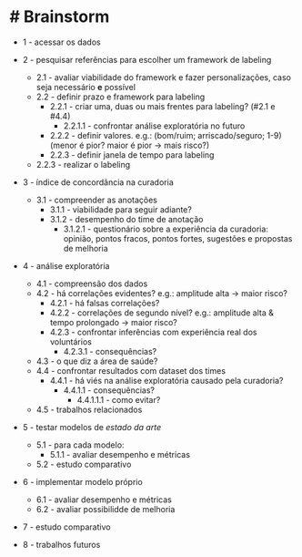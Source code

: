 # # Brainstorm

- 1 - acessar os dados  <!-- resolver o #2 primeiro? -->
 
- 2 - pesquisar referências para escolher um framework de labeling
  - 2.1 - avaliar viabilidade do framework e fazer personalizações, caso seja necessário **e** possível
  - 2.2 - definir prazo e framework para labeling <!-- questionário para endossar escolha? -->
    - 2.2.1 - criar uma, duas ou mais frentes para labeling? (#2.1 e #4.4)
      - 2.2.1.1 - confrontar análise exploratória no futuro
    - 2.2.2 - definir valores. e.g.: (bom/ruim; arriscado/seguro; 1-9) (menor é pior? maior é pior -> mais risco?)
    - 2.2.3 - definir janela de tempo para labeling
  - 2.2.3 - realizar o labeling

- 3 - índice de concordância na curadoria
  - 3.1 - compreender as anotações
    - 3.1.1 - viabilidade para seguir adiante?
    - 3.1.2 - desempenho do time de anotação
      - 3.1.2.1 - questionário sobre a experiência da curadoria: opinião, pontos fracos, pontos fortes, sugestões e propostas de melhoria

- 4 - análise exploratória
  - 4.1 - compreensão dos dados
  - 4.2 - há correlações evidentes? e.g.: amplitude alta -> maior risco?
    - 4.2.1 - há falsas correlações?
    - 4.2.2 - correlações de segundo nível? e.g.: amplitude alta & tempo prolongado -> maior risco?
    - 4.2.3 - confrontar inferências com experiência real dos voluntários
      - 4.2.3.1 - consequências?
  - 4.3 - o que diz a área de saúde?
  - 4.4 - confrontar resultados com dataset dos times
    - 4.4.1 - há viés na análise exploratória causado pela curadoria?
      - 4.4.1.1 - consequências?
        - 4.4.1.1.1 - como evitar?
  - 4.5 - trabalhos relacionados

- 5 - testar modelos de _estado da arte_
  - 5.1 - para cada modelo:
    - 5.1.1 - avaliar desempenho e métricas
  - 5.2 - estudo comparativo

- 6 - implementar modelo próprio
  - 6.1 - avaliar desempenho e métricas
  - 6.2 - avaliar possibilidde de melhoria

- 7 - estudo comparativo

- 8 - trabalhos futuros


